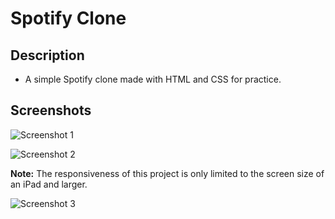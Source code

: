 # Spotify Clone

## Description
- A simple Spotify clone made with HTML and CSS for practice.

## Screenshots
![Screenshot 1](https://github.com/user-attachments/assets/43e11480-ae52-4b39-900b-d0c1055a5f41)

![Screenshot 2](https://github.com/user-attachments/assets/e4e0a6fb-72e3-4b52-908d-3192b8457a5f)



**Note:** The responsiveness of this project is only limited to the screen size of an iPad and larger.

![Screenshot 3](https://github.com/user-attachments/assets/726b87d5-0180-4ed3-aa6d-cc9d4d4834d9)

